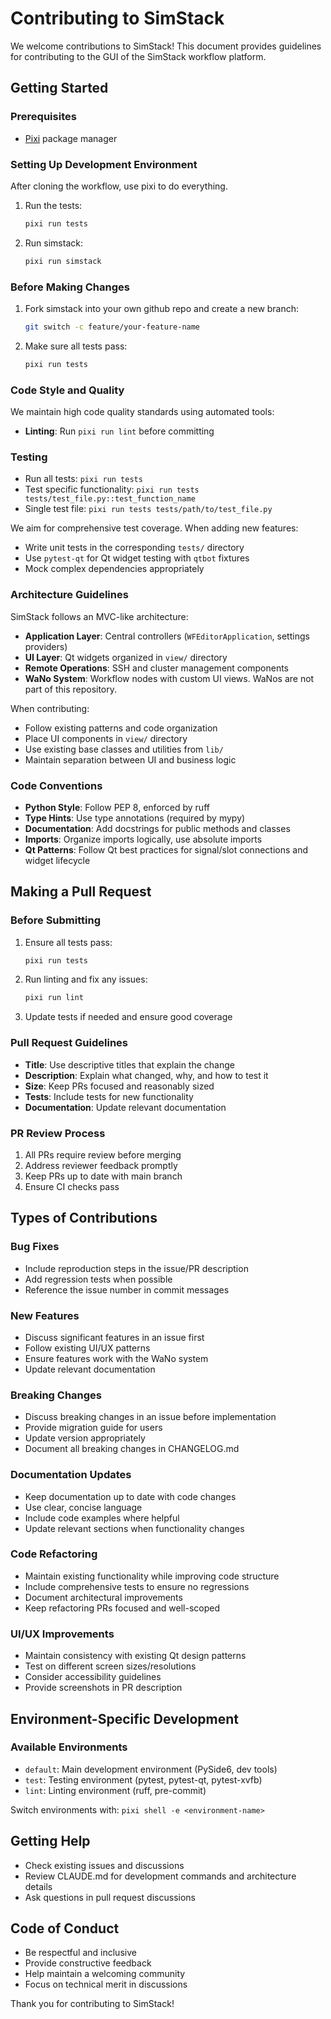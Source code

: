 # Contributing to SimStack

We welcome contributions to SimStack! This document provides guidelines for contributing to the GUI of the SimStack workflow platform.

## Getting Started

### Prerequisites

- [Pixi](https://pixi.sh/) package manager

### Setting Up Development Environment

After cloning the workflow, use pixi to do everything.

1. Run the tests: 
   ```bash
   pixi run tests 
   ```

2. Run simstack:
   ```bash
   pixi run simstack
   ```

### Before Making Changes

1. Fork simstack into your own github repo and create a new branch:
   ```bash
   git switch -c feature/your-feature-name
   ```

2. Make sure all tests pass:
   ```bash
   pixi run tests
   ```

### Code Style and Quality

We maintain high code quality standards using automated tools:

- **Linting**: Run `pixi run lint` before committing

### Testing

- Run all tests: `pixi run tests`
- Test specific functionality: `pixi run tests tests/test_file.py::test_function_name`
- Single test file: `pixi run tests tests/path/to/test_file.py`

We aim for comprehensive test coverage. When adding new features:
- Write unit tests in the corresponding `tests/` directory
- Use `pytest-qt` for Qt widget testing with `qtbot` fixtures
- Mock complex dependencies appropriately

### Architecture Guidelines

SimStack follows an MVC-like architecture:

- **Application Layer**: Central controllers (`WFEditorApplication`, settings providers)
- **UI Layer**: Qt widgets organized in `view/` directory
- **Remote Operations**: SSH and cluster management components
- **WaNo System**: Workflow nodes with custom UI views. WaNos are not part of this repository.

When contributing:
- Follow existing patterns and code organization
- Place UI components in `view/` directory
- Use existing base classes and utilities from `lib/`
- Maintain separation between UI and business logic

### Code Conventions

- **Python Style**: Follow PEP 8, enforced by ruff
- **Type Hints**: Use type annotations (required by mypy)
- **Documentation**: Add docstrings for public methods and classes
- **Imports**: Organize imports logically, use absolute imports
- **Qt Patterns**: Follow Qt best practices for signal/slot connections and widget lifecycle

## Making a Pull Request

### Before Submitting

1. Ensure all tests pass:
   ```bash
   pixi run tests
   ```

2. Run linting and fix any issues:
   ```bash
   pixi run lint
   ```

3. Update tests if needed and ensure good coverage

### Pull Request Guidelines

- **Title**: Use descriptive titles that explain the change
- **Description**: Explain what changed, why, and how to test it
- **Size**: Keep PRs focused and reasonably sized
- **Tests**: Include tests for new functionality
- **Documentation**: Update relevant documentation

### PR Review Process

1. All PRs require review before merging
2. Address reviewer feedback promptly
3. Keep PRs up to date with main branch
4. Ensure CI checks pass

## Types of Contributions

### Bug Fixes

- Include reproduction steps in the issue/PR description
- Add regression tests when possible
- Reference the issue number in commit messages

### New Features

- Discuss significant features in an issue first
- Follow existing UI/UX patterns
- Ensure features work with the WaNo system
- Update relevant documentation

### Breaking Changes

- Discuss breaking changes in an issue before implementation
- Provide migration guide for users
- Update version appropriately
- Document all breaking changes in CHANGELOG.md

### Documentation Updates

- Keep documentation up to date with code changes
- Use clear, concise language
- Include code examples where helpful
- Update relevant sections when functionality changes

### Code Refactoring

- Maintain existing functionality while improving code structure
- Include comprehensive tests to ensure no regressions
- Document architectural improvements
- Keep refactoring PRs focused and well-scoped

### UI/UX Improvements

- Maintain consistency with existing Qt design patterns
- Test on different screen sizes/resolutions
- Consider accessibility guidelines
- Provide screenshots in PR description

## Environment-Specific Development

### Available Environments

- `default`: Main development environment (PySide6, dev tools)
- `test`: Testing environment (pytest, pytest-qt, pytest-xvfb)
- `lint`: Linting environment (ruff, pre-commit)

Switch environments with: `pixi shell -e <environment-name>`

## Getting Help

- Check existing issues and discussions
- Review CLAUDE.md for development commands and architecture details
- Ask questions in pull request discussions

## Code of Conduct

- Be respectful and inclusive
- Provide constructive feedback
- Help maintain a welcoming community
- Focus on technical merit in discussions

Thank you for contributing to SimStack!
